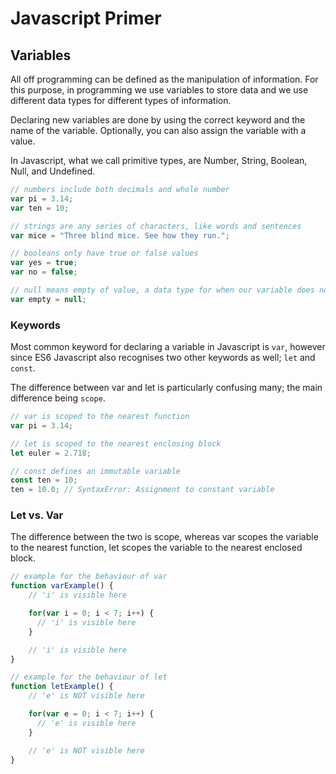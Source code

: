 # Javascript Primer
## Variables
All off programming can be defined as the manipulation of information. For this purpose, in programming we use variables to store data and we use different data types for different types of information.

Declaring new variables are done by using the correct keyword and the name of the variable. Optionally, you can also assign the variable with a value.

In Javascript, what we call primitive types, are Number, String, Boolean, Null, and Undefined.

```javascript
// numbers include both decimals and whole number
var pi = 3.14;
var ten = 10;

// strings are any series of characters, like words and sentences
var mice = "Three blind mice. See how they run.";

// booleans only have true or false values
var yes = true;
var no = false;

// null means empty of value, a data type for when our variable does not have a value
var empty = null;
```

### Keywords
Most common keyword for declaring a variable in Javascript is `var`, however since ES6 Javascript also recognises two other keywords as well; `let` and `const`.

The difference between var and let is particularly confusing many; the main difference being `scope`.

```javascript
// var is scoped to the nearest function
var pi = 3.14;

// let is scoped to the nearest enclosing block
let euler = 2.718;

// const defines an immutable variable
const ten = 10;
ten = 10.0; // SyntaxError: Assignment to constant variable
```

### Let vs. Var
The difference between the two is scope, whereas var scopes the variable to the nearest function, let scopes the variable to the nearest enclosed block.

```javascript
// example for the behaviour of var
function varExample() {
	// 'i' is visible here

	for(var i = 0; i < 7; i++) {
	  // 'i' is visible here
	}

	// 'i' is visible here
}
```

```javascript
// example for the behaviour of let
function letExample() {
	// 'e' is NOT visible here

	for(var e = 0; i < 7; i++) {
	  // 'e' is visible here
	}

	// 'e' is NOT visible here
}
```


